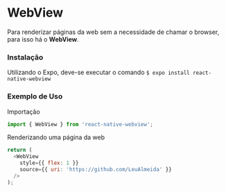 # WebView

Para renderizar páginas da web sem a necessidade de chamar o browser, para isso há o **WebView**.

### Instalação

Utilizando o Expo, deve-se executar o comando `$ expo install react-native-webview`

### Exemplo de Uso

Importação

```js
import { WebView } from 'react-native-webview';
```

Renderizando uma página da web

```js
return (
  <WebView
    style={{ flex: 1 }}
    source={{ uri: 'https://github.com/LeuAlmeida' }}
  />
);
```
